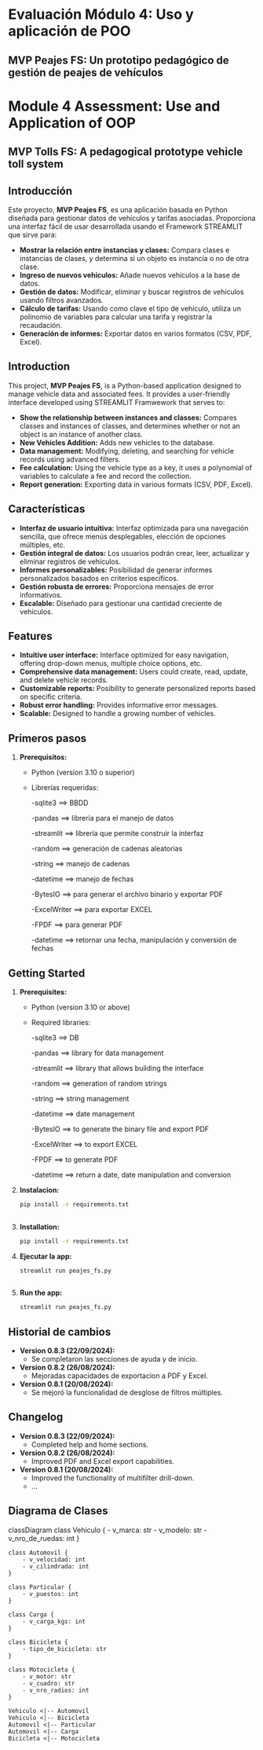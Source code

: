 # Evaluación Módulo 4: Uso y aplicación de POO
## MVP Peajes FS: Un prototipo pedagógico de gestión de peajes de vehículos

# Module 4 Assessment: Use and Application of OOP
## MVP Tolls FS: A pedagogical prototype vehicle toll system

## Introducción
Este proyecto, **MVP Peajes FS**, es una aplicación basada en Python diseñada para gestionar datos de vehículos y tarifas asociadas. Proporciona una interfaz fácil de usar desarrollada usando el Framework STREAMLIT que sirve para:
* **Mostrar la relación entre instancias y clases:** Compara clases e instancias de clases, y determina si un objeto es instancia o no de otra clase. 
* **Ingreso de nuevos vehículos:** Añade nuevos vehículos a la base de datos.
* **Gestión de datos:** Modificar, eliminar y buscar registros de vehículos usando filtros avanzados.
* **Cálculo de tarifas:** Usando como clave el tipo de vehículo, utiliza un polinomio de variables para calcular una tarifa y registrar la recaudación.
* **Generación de informes:** Exportar datos en varios formatos (CSV, PDF, Excel).
  
## Introduction
This project, **MVP Peajes FS**, is a Python-based application designed to manage vehicle data and associated fees. It provides a user-friendly interface developed using STREAMLIT Framwework that serves to:
* **Show the relationship between instances and classes:** Compares classes and instances of classes, and determines whether or not an object is an instance of another class.
* **New Vehicles Addition:** Adds new vehicles to the database.
* **Data management:** Modifying, deleting, and searching for vehicle records using advanced filters.
* **Fee calculation:** Using the vehicle type as a key, it uses a polynomial of variables to calculate a fee and record the collection.
* **Report generation:** Exporting data in various formats (CSV, PDF, Excel).

## Características 
* **Interfaz de usuario intuitiva:** Interfaz optimizada para una navegación sencilla, que ofrece menús desplegables, elección de opciones múltiples, etc.
* **Gestión integral de datos:** Los usuarios podrán crear, leer, actualizar y eliminar registros de vehículos.
* **Informes personalizables:** Posibilidad de generar informes personalizados basados ​​en criterios específicos.
* **Gestión robusta de errores:** Proporciona mensajes de error informativos.
* **Escalable:** Diseñado para gestionar una cantidad creciente de vehículos.

## Features
* **Intuitive user interface:** Interface optimized for easy navigation, offering drop-down menus, multiple choice options, etc.
* **Comprehensive data management:** Users could create, read, update, and delete vehicle records.
* **Customizable reports:** Posibility to generate personalized reports based on specific criteria.
* **Robust error handling:** Provides informative error messages.
* **Scalable:** Designed to handle a growing number of vehicles.

## Primeros pasos
1. **Prerequisitos:**
    * Python (version 3.10 o superior)
    * Librerías requeridas:

        -sqlite3     ==> BBDD
      
        -pandas      ==> librería para el manejo de datos

        -streamlit   ==> librería que permite construir la interfaz 

        -random      ==> generación de cadenas aleatorias

        -string      ==> manejo de cadenas

        -datetime    ==> manejo de fechas

        -BytesIO     ==> para generar el archivo binario y exportar PDF

        -ExcelWriter ==> para exportar EXCEL

        -FPDF        ==> para generar PDF

        -datetime    ==> retornar una fecha, manipulación y conversión de fechas

## Getting Started
1. **Prerequisites:**
    * Python (version 3.10 or above)
    * Required libraries:

        -sqlite3 ==> DB
    
        -pandas ==> library for data management

        -streamlit ==> library that allows building the interface

        -random ==> generation of random strings

        -string ==> string management

        -datetime ==> date management

        -BytesIO ==> to generate the binary file and export PDF

        -ExcelWriter ==> to export EXCEL

        -FPDF ==> to generate PDF

        -datetime ==> return a date, date manipulation and conversion

2. **Instalacion:**
   ```bash
   pip install -r requirements.txt
 
2. **Installation:**
   ```bash
   pip install -r requirements.txt

3. **Ejecutar la app:**
   ```bash
   streamlit run peajes_fs.py
 
3. **Run the app:**
   ```bash
   streamlit run peajes_fs.py  

## Historial de cambios
* **Version 0.8.3 (22/09/2024):**
  * Se completaron las secciones de ayuda y de inicio.
* **Version 0.8.2 (26/08/2024):**
  * Mejoradas capacidades de exportacion a PDF y Excel.
* **Version 0.8.1 (20/08/2024):**
  * Se mejoró la funcionalidad de desglose de filtros múltiples.

## Changelog
* **Version 0.8.3 (22/09/2024):**
  * Completed help and home sections.
* **Version 0.8.2 (26/08/2024):**
  * Improved PDF and Excel export capabilities.
* **Version 0.8.1 (20/08/2024):**
  * Improved the functionality of multifilter drill-down.
  * ...

## Diagrama de Clases

classDiagram
    class Vehiculo {
        - v_marca: str
        - v_modelo: str
        - v_nro_de_ruedas: int
    }

    class Automovil {
        - v_velocidad: int
        - v_cilindrada: int
    }

    class Particular {
        - v_puestos: int
    }

    class Carga {
        - v_carga_kgs: int
    }

    class Bicicleta {
        - tipo_de_bicicleta: str
    }

    class Motocicleta {
        - v_motor: str
        - v_cuadro: str
        - v_nro_radios: int
    }

    Vehiculo <|-- Automovil
    Vehiculo <|-- Bicicleta
    Automovil <|-- Particular
    Automovil <|-- Carga
    Bicicleta <|-- Motocicleta
